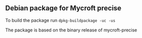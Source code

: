 ## Debian package for Mycroft precise

To build the package run `dpkg-buildpackage -uc -us`


The package is based on the binary release of mycroft-precise
